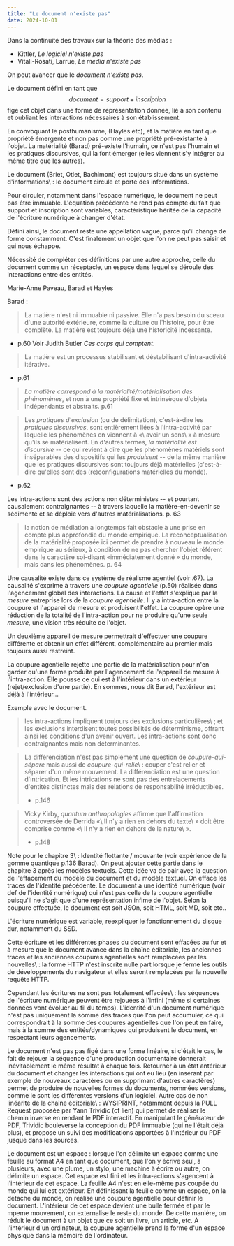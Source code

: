 ```yaml
---
title: "Le document n'existe pas"
date: 2024-10-01
---
```



Dans la continuité des travaux sur la théorie des médias : 

- Kittler, _Le logiciel n'existe pas_
- Vitali-Rosati, Larrue, _Le media n'existe pas_

On peut avancer que le _document n'existe pas_.

Le document défini en tant que $$document = support + inscription$$ fige cet
objet dans une forme de représentation donnée, lié à son contenu et oubliant les
interactions nécessaires à son établissement.

En convoquant le posthumanisme, (Hayles etc), et la matière en tant que
propriété émergente et non pas comme une propriété pré-existante à l'objet.
La matérialité (Barad) pré-existe l'humain, ce n'est pas l'humain et les
pratiques discursives, qui la font émerger (elles viennent s'y intégrer au même
titre que les autres).

Le document (Briet, Otlet, Bachimont) est toujours situé dans un système
d'informations\ : le document circule et porte des informations.

Pour circuler, notamment dans l'espace numérique, le document ne peut pas être
immuable. L'équation précédente ne rend pas compte du fait que support et
inscription sont variables, caractéristique héritée de la capacité de l'écriture
numérique à changer d'état.

Défini ainsi, le document reste une appellation vague, parce qu'il change de
forme constamment.
C'est finalement un objet que l'on ne peut pas saisir et qui nous échappe.

Nécessité de compléter ces définitions par une autre approche, celle du document
comme un réceptacle, un espace dans lequel se déroule des interactions entre des
entités.

Marie-Anne Paveau, Barad et Hayles

Barad : 

> La matière n'est ni immuable ni passive. Elle n'a pas besoin du sceau d'une
> autorité extérieure, comme la culture ou l'histoire, pour être complète. La
> matière est toujours déjà une historicité incessante.
- p.60
Voir Judith Butler _Ces corps qui comptent_.

> La matière est un processus stabilisant et déstabilisant d'intra-activité
> itérative.
- p.61

> _La matière correspond à la matérialité/matérialisation des phénomènes_, et
> non à une propriété fixe et intrinsèque d'objets indépendants et abstraits.
> p.61

> Les _pratiques d'exclusion_ (ou de délimitation), c'est-à-dire les _pratiques
> discursives_, sont entièrement liées à l'intra-activité par laquelle les
> phénomènes en viennent à «\ avoir un sens\ » à mesure qu'ils se matérialisent.
> En d'autres termes, _la matérialité est discursive_ -- ce qui revient à dire que
> les phénomènes matériels sont inséparables des dispositifs qui les _produisent_
> -- de la même manière que les pratiques discursives sont toujours déjà
> matérielles (c'est-à-dire qu'elles sont des (re)configurations matérielles du
> monde).
- p.62

Les intra-actions sont des actions non déterministes -- et pourtant causalement
contraignantes -- à travers laquelle la matière-en-devenir se sédimente et se
déploie vers d'autres matérialisations.
p. 63

> la notion de médiation a longtemps fait obstacle à une prise en compte plus
> approfondie du monde empirique. La reconceptualisation de la matérialité
> proposée ici permet de prendre à nouveau le monde empirique au sérieux, à
> condition de ne pas chercher l'objet référent dans le caractère soi-disant
> «immédiatement donné » du monde, mais dans les phénomènes.
p. 64

Une causalité existe dans ce système de réalisme agentiel (voir .67). La
causalité s'exprime à travers une _coupure agentielle_ (p.50) réalisée dans
l'agencement global des interactions. La cause et l'effet s'explique par la
_mesure_ entreprise lors de la _coupure agentielle_.
Il y a intra-action entre la coupure et l'appareil de mesure et produisent
l'effet. La coupure opère une réduction de la totalité de l'intra-action pour
ne produire qu'une seule _mesure_, une vision très réduite de l'objet.

Un deuxième appareil de mesure permettrait d'effectuer une coupure différente et
obtenir un effet différent, complémentaire au premier mais toujours aussi
restreint.

La coupure agentielle rejette une partie de la matérialisation pour n'en garder
qu'une forme produite par l'agencement de l'appareil de mesure à l'intra-action.
Elle pousse ce qui est à l'intérieur dans un extérieur (rejet/exclusion d'une partie). En
sommes, nous dit Barad, l'extérieur est déjà à l'intérieur...

Exemple avec le document.

> les intra-actions impliquent toujours des exclusions particulières\ ; et les
> exclusions interdisent toutes possibilités de déterminisme, offrant ainsi les
> conditions d'un avenir ouvert. Les intra-actions sont donc contraignantes mais
> non déterminantes.


> La différenciation n'est pas simplement une question de _coupure-qui-sépare_ mais
> aussi de _coupure-qui-relie_\ : couper c'est relier et séparer d'un même mouvement.
> La différenciation est une question d'intrication.
> Et les intrications ne sont pas des entrelacements d'entités distinctes mais des
> relations de responsabilité irréductibles.
> - p.146

>  Vicky Kirby, _quantum anthropologies_ affirme que l'affirmation controversée de Derrida
> «\ Il n'y a rien en dehors du texte\ » doit être comprise comme «\ Il n'y a rien en
> dehors de la nature\ ».
> - p.148


Note pour le chapitre 3\ : Identité flottante / mouvante (voir expérience de la
gomme quantique p.136 Barad).
On peut ajouter cette partie dans le chapitre 3 après les modèles textuels.
Cette idée va de pair avec la question de l'effacement du modèle du document et du modèle textuel.
On efface les traces de l'identité précédente.
Le document a une identité numérique (voir def de l'identité numérique) qui n'est pas celle
de la coupure agentielle puisqu'il ne s'agit que d'une représentation infime de l'objet.
Selon la coupure effectuée, le document est soit JSOn, soit HTML, soit MD, soit etc..

L'écriture numérique est variable, reexpliquer le fonctionnement du disque dur, notamment du SSD.

Cette écriture et les différentes phases du document sont effacées au fur et à mesure
que le document avance dans la chaîne éditoriale, les anciennes traces et les anciennes coupures
agentielles sont remplacées par les nouvelles\ : la forme HTTP n'est inscrite nulle part
lorsque je ferme les outils de développements du navigateur et elles seront remplacées 
par la nouvelle requête HTTP.

Cependant les écritures ne sont pas totalement effacées\ : les séquences de l'écriture
numérique peuvent être rejouées à l'infini (même si certaines données vont évoluer au fil
du temps).
L'identité d'un document numérique n'est pas uniquement la somme des traces que l'on
peut accumuler,
ce qui correspondrait à la somme des coupures agentielles que l'on peut en faire, mais à la somme
des entités/dynamiques qui produisent le document, en respectant leurs agencements.

Le document n'est pas pas figé dans une forme linéaire, si c'était le cas, le fait de
rejouer la séquence d'une production documentaire donnerait inévitablement le même résultat
à chaque fois.
Retourner à un état antérieur du document et changer les interactions qui ont eu lieu (en
insérant par exemple de nouveaux caractères ou en supprimant d'autres caractères) permet de
produire de nouvelles formes du documents, nommées versions, comme le sont les différentes
versions d'un logiciel.
Autre cas de non linéarité de la chaîne éditoriale\ : WYSIPRINT, notamment depuis la PULL Request
proposée par Yann Trividic (cf lien) qui permet de réaliser le chemin inverse en rendant le PDF
interactif. En manipulant le générateur de PDF, Trividic bouleverse la conception du PDF immuable
(qui ne l'était déjà plus), et propose un suivi des modifications apportées à l'intérieur du PDF
jusque dans les sources.


Le document est un espace : lorsque l'on délimite un espace comme une feuille au format A4
en tant que document, que l'on y écrive seul, à plusieurs, avec une plume, un stylo, 
une machine à écrire ou autre, on délimite un espace.
Cet espace est fini et les intra-actions s'agencent à l'intérieur de cet espace.
La feuille A4 n'est en elle-même pas coupée du monde qui lui est extérieur.
En définissant la feuille comme un espace, on la détache du monde, on réalise une coupure
agentielle pour définir le document.
L'intérieur de cet espace devient une bulle fermée et par le mpeme mouvement, on externalise
le reste du monde.
De cette manière, on réduit le document à un objet que ce soit un livre, un article, etc.
À l'intérieur d'un ordinateur, la coupure agentielle prend la forme d'un espace physique dans
la mémoire de l'ordinateur.
